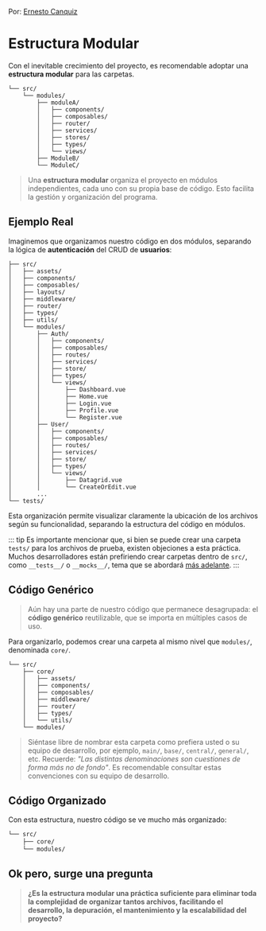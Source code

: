 Por: [Ernesto Canquiz](https://github.com/ecanquiz)

# Estructura Modular

Con el inevitable crecimiento del proyecto, es recomendable adoptar una **estructura modular** para las carpetas.

```sh{4,5,6,7,8,9,10}
└── src/
    └── modules/
        ├── moduleA/
        │   ├── components/
        │   ├── composables/
        │   ├── router/
        │   ├── services/
        │   ├── stores/
        │   ├── types/
        │   └── views/
        ├── ModuleB/
        └── ModuleC/
```

>Una **estructura modular** organiza el proyecto en módulos independientes, cada uno con su propia base de código. Esto facilita la gestión y organización del programa.

## Ejemplo Real

Imaginemos que organizamos nuestro código en dos módulos, separando la lógica de **autenticación** del CRUD de **usuarios**:


```sh{19,20,21,22,23,32,33}
├── src/
│   ├── assets/
│   ├── components/
│   ├── composables/
│   ├── layouts/
│   ├── middleware/
│   ├── router/
│   ├── types/
│   ├── utils/
│   └── modules/
│       ├── Auth/
│       │   ├── components/
│       │   ├── composables/
│       │   ├── routes/
│       │   ├── services/
│       │   ├── store/
│       │   ├── types/
│       │   └── views/
│       │       ├── Dashboard.vue
│       │       ├── Home.vue
│       │       ├── Login.vue
│       │       ├── Profile.vue
│       │       └── Register.vue
│       ├── User/
│       │   ├── components/
│       │   ├── composables/
│       │   ├── routes/
│       │   ├── services/
│       │   ├── store/
│       │   ├── types/
│       │   └── views/
│       │       ├── Datagrid.vue
│       │       └── CreateOrEdit.vue
│       ...
└── tests/
```

Esta organización permite visualizar claramente la ubicación de los archivos según su funcionalidad, separando la estructura del código en módulos.

::: tip 
Es importante mencionar que, si bien se puede crear una carpeta `tests/` para los archivos de prueba, existen objeciones a esta práctica. Muchos desarrolladores están prefiriendo crear carpetas dentro de `src/`, como `__tests__/` o `__mocks__/`, tema que se abordará [más adelante](./tests.html).
:::

## Código Genérico

>Aún hay una parte de nuestro código que permanece desagrupada: el **código genérico** reutilizable, que se importa en múltiples casos de uso.

Para organizarlo, podemos crear una carpeta al mismo nivel que `modules/`, denominada `core/`.

```sh{3,4,5,6,7,8,9}
└── src/
    ├── core/
    │   ├── assets/
    │   ├── components/
    │   ├── composables/
    │   ├── middleware/
    │   ├── router/
    │   ├── types/
    │   └── utils/
    └── modules/
```

>Siéntase libre de nombrar esta carpeta como prefiera usted o su equipo de desarrollo, por ejemplo, `main/`, `base/`, `central/`, `general/`, etc. Recuerde: _"Las distintas denominaciones son cuestiones de forma más no de fondo"_. Es recomendable consultar estas convenciones con su equipo de desarrollo.

## Código Organizado

Con esta estructura, nuestro código se ve mucho más organizado:

```sh
└── src/
    ├── core/ 
    └── modules/
```

## Ok pero, surge una pregunta

>**¿Es la estructura modular una práctica suficiente para eliminar toda la complejidad de organizar tantos archivos, facilitando el desarrollo, la depuración, el mantenimiento y la escalabilidad del proyecto?**